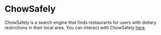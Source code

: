 # ChowSafely

ChowSafely is a search engine that finds restaurants for users with dietary restrictions in their local area. You can interact with ChowSafely [here](https://www.chowsafely.com).